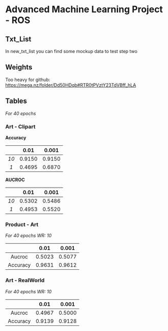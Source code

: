 # Advanced Machine Learning Project - ROS

## Txt_List

In new_txt_list you can find some mockup data to test step two

## Weights

Too heavy for github: https://mega.nz/folder/Dd50HDqb#RTR0tPVztY23TdVBff_hLA

## Tables

_For 40 epochs_

### Art - Clipart

**Accuracy**

|      |  0.01  | 0.001  |
| :--: | :----: | :----: |
| _10_ | 0.9150 | 0.9150 |
| _1_  | 0.4695 | 0.6870 |

**AUCROC**

|      |  0.01  | 0.001  |
| :--: | :----: | :----: |
| _10_ | 0.5302 | 0.5486 |
| _1_  | 0.4953 | 0.5520 |

### Product - Art

_For 40 epochs WR: 10_

|          |  0.01  | 0.001  |
| :------: | :----: | :----: |
|  Aucroc  | 0.5023 | 0.5077 |
| Accuracy | 0.9631 | 0.9612 |

### Art - RealWorld

_For 40 epochs WR: 10_

|          |  0.01  | 0.001  |
| :------: | :----: | :----: |
|  Aucroc  | 0.4967 | 0.5000 |
| Accuracy | 0.9139 | 0.9128 |
